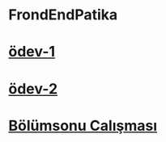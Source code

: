 # FrondEndPatika

# [ödev-1](https://github.com/mehmetdurankaya/FrondEndPatika/blob/master/ODEV-1)
# [ödev-2](https://github.com/mehmetdurankaya/FrondEndPatika/blob/master/ODEV-2) 
# [Bölümsonu Calışması](https://github.com/mehmetdurankaya/FrondEndPatika/tree/master/Bolum-Sonu-Calismasi)
